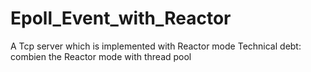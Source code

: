 # Epoll_Event_with_Reactor
A Tcp server which is implemented with Reactor mode
Technical debt: combien the Reactor mode with thread pool
